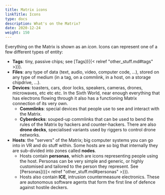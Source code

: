 ```yaml
---
title: Matrix icons
linkTitle: Icons
type: docs
description: What's on the Matrix?
date: 2020-12-24
weight: 150
---
```


Everything on the Matrix is shown as an *icon*. Icons can represent one of a few different types of entity:

* **Tags**: tiny, passive chips; see [Tags]({{< relref "other_stuff.md#tags" >}}).
* **Files**: any type of data (text, audio, video, computer code, ...), stored on any type of medium (in a tag, on a commlink, in a host, on a storage chipdrive, ...).
* **Devices**: toasters, cars, door locks, speakers, cameras, drones, microwaves, etc etc etc. In the Sixth World, near enough everything that has electrons flowing through it also has a functioning Matrix connection of its very own.
	* **Commlinks**: special devices that people use to see and interact with the Matrix.
	* **Cyberdecks**: souped-up commlinks that can be used to bend the rules of the Matrix by hackers and counter-hackers. There are also **drone decks**, specialised variants used by riggers to control drone networks.
* **Hosts**: the "servers" of the Matrix; big computer systems you can go into in VR and do stuff within. Some hosts are so big that internally they are sub-divided into zones called **nodes**.
	* Hosts contain **personas**, which are icons representing people using the host. Personas can be very simple and generic, or highly customised and tailored to the person they represent. See [Personas]({{< relref "other_stuff.md#personas" >}}). 
	* Hosts also contain **ICE**, intrusion countermeasure electronics. These are autonomous software agents that form the first line of defence against hostile deckers.

